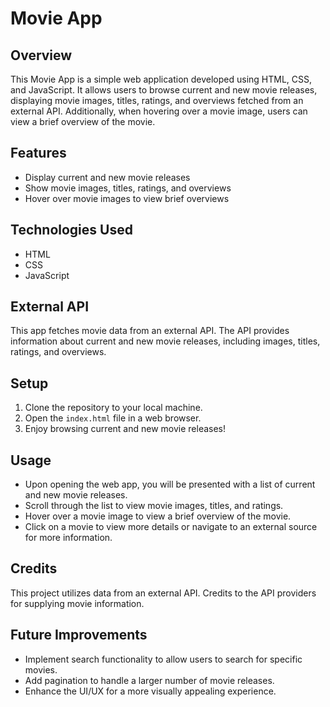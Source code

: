 
# Movie App

## Overview
This Movie App is a simple web application developed using HTML, CSS, and JavaScript. It allows users to browse current and new movie releases, displaying movie images, titles, ratings, and overviews fetched from an external API. Additionally, when hovering over a movie image, users can view a brief overview of the movie.

## Features
- Display current and new movie releases
- Show movie images, titles, ratings, and overviews
- Hover over movie images to view brief overviews

## Technologies Used
- HTML
- CSS
- JavaScript

## External API
This app fetches movie data from an external API. The API provides information about current and new movie releases, including images, titles, ratings, and overviews.

## Setup
1. Clone the repository to your local machine.
2. Open the `index.html` file in a web browser.
3. Enjoy browsing current and new movie releases!

## Usage
- Upon opening the web app, you will be presented with a list of current and new movie releases.
- Scroll through the list to view movie images, titles, and ratings.
- Hover over a movie image to view a brief overview of the movie.
- Click on a movie to view more details or navigate to an external source for more information.

## Credits
This project utilizes data from an external API. Credits to the API providers for supplying movie information.

## Future Improvements
- Implement search functionality to allow users to search for specific movies.
- Add pagination to handle a larger number of movie releases.
- Enhance the UI/UX for a more visually appealing experience.

